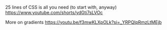 25 lines of CSS is all you need (to start with, anyway)
https://www.youtube.com/shorts/ydGti7sLVOc


More on gradients
https://youtu.be/f3mwKLXpOLk?si=_YRPQIpRmzLtMEjb